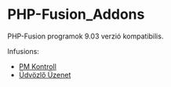 # PHP-Fusion_Addons
<p>PHP-Fusion programok 9.03 verzió kompatibilis.</p>
<p>Infusions:</p>
<ul>
<li><a href="https://github.com/karrak1/fusion_addons/tree/Fusion-9.03/pm_control">PM Kontroll</a></li>
<li><a href="https://github.com/karrak1/fusion_addons/tree/Fusion-9.03/welcome_pm">Üdvözlő Üzenet</a></li>
</ul>
